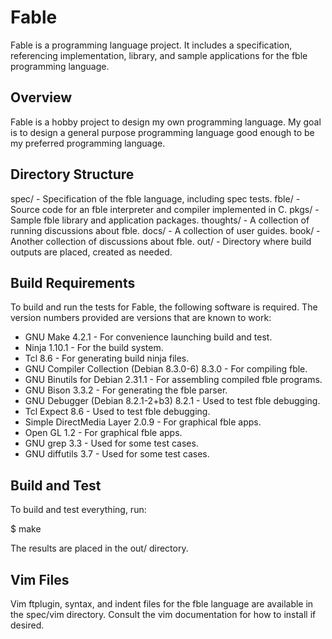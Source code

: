 # Fable

Fable is a programming language project. It includes a specification,
referencing implementation, library, and sample applications for the fble
programming language.

## Overview

Fable is a hobby project to design my own programming language. My goal is to
design a general purpose programming language good enough to be my preferred
programming language.

## Directory Structure

spec/ - Specification of the fble language, including spec tests.
fble/ - Source code for an fble interpreter and compiler implemented in C.
pkgs/ - Sample fble library and application packages.
thoughts/ - A collection of running discussions about fble.
docs/ - A collection of user guides.
book/ - Another collection of discussions about fble.
out/ - Directory where build outputs are placed, created as needed.

## Build Requirements

To build and run the tests for Fable, the following software is required. The
version numbers provided are versions that are known to work:

* GNU Make 4.2.1 - For convenience launching build and test.
* Ninja 1.10.1 - For the build system.
* Tcl 8.6 - For generating build ninja files.
* GNU Compiler Collection (Debian 8.3.0-6) 8.3.0 - For compiling fble.
* GNU Binutils for Debian 2.31.1 - For assembling compiled fble programs.
* GNU Bison 3.3.2 - For generating the fble parser.
* GNU Debugger (Debian 8.2.1-2+b3) 8.2.1 - Used to test fble debugging.
* Tcl Expect 8.6 - Used to test fble debugging.
* Simple DirectMedia Layer 2.0.9 - For graphical fble apps.
* Open GL 1.2 - For graphical fble apps.
* GNU grep 3.3 - Used for some test cases.
* GNU diffutils 3.7 - Used for some test cases.

## Build and Test

To build and test everything, run:

  $ make

The results are placed in the out/ directory.

## Vim Files

Vim ftplugin, syntax, and indent files for the fble language are available in
the spec/vim directory. Consult the vim documentation for how to install if
desired.
  
